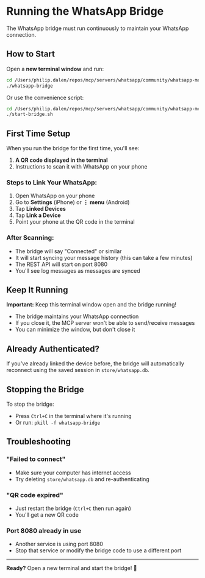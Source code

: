 # Running the WhatsApp Bridge

The WhatsApp bridge must run continuously to maintain your WhatsApp connection.

## How to Start

Open a **new terminal window** and run:

```bash
cd /Users/philip.dalen/repos/mcp/servers/whatsapp/community/whatsapp-mcp/whatsapp-bridge
./whatsapp-bridge
```

Or use the convenience script:

```bash
cd /Users/philip.dalen/repos/mcp/servers/whatsapp/community/whatsapp-mcp
./start-bridge.sh
```

## First Time Setup

When you run the bridge for the first time, you'll see:

1. **A QR code displayed in the terminal**
2. Instructions to scan it with WhatsApp on your phone

### Steps to Link Your WhatsApp:

1. Open WhatsApp on your phone
2. Go to **Settings** (iPhone) or **⋮ menu** (Android)
3. Tap **Linked Devices**
4. Tap **Link a Device**
5. Point your phone at the QR code in the terminal

### After Scanning:

- The bridge will say "Connected" or similar
- It will start syncing your message history (this can take a few minutes)
- The REST API will start on port 8080
- You'll see log messages as messages are synced

## Keep It Running

**Important:** Keep this terminal window open and the bridge running!

- The bridge maintains your WhatsApp connection
- If you close it, the MCP server won't be able to send/receive messages
- You can minimize the window, but don't close it

## Already Authenticated?

If you've already linked the device before, the bridge will automatically reconnect using the saved session in `store/whatsapp.db`.

## Stopping the Bridge

To stop the bridge:

- Press `Ctrl+C` in the terminal where it's running
- Or run: `pkill -f whatsapp-bridge`

## Troubleshooting

### "Failed to connect"

- Make sure your computer has internet access
- Try deleting `store/whatsapp.db` and re-authenticating

### "QR code expired"

- Just restart the bridge (`Ctrl+C` then run again)
- You'll get a new QR code

### Port 8080 already in use

- Another service is using port 8080
- Stop that service or modify the bridge code to use a different port

---

**Ready?** Open a new terminal and start the bridge! 🚀


